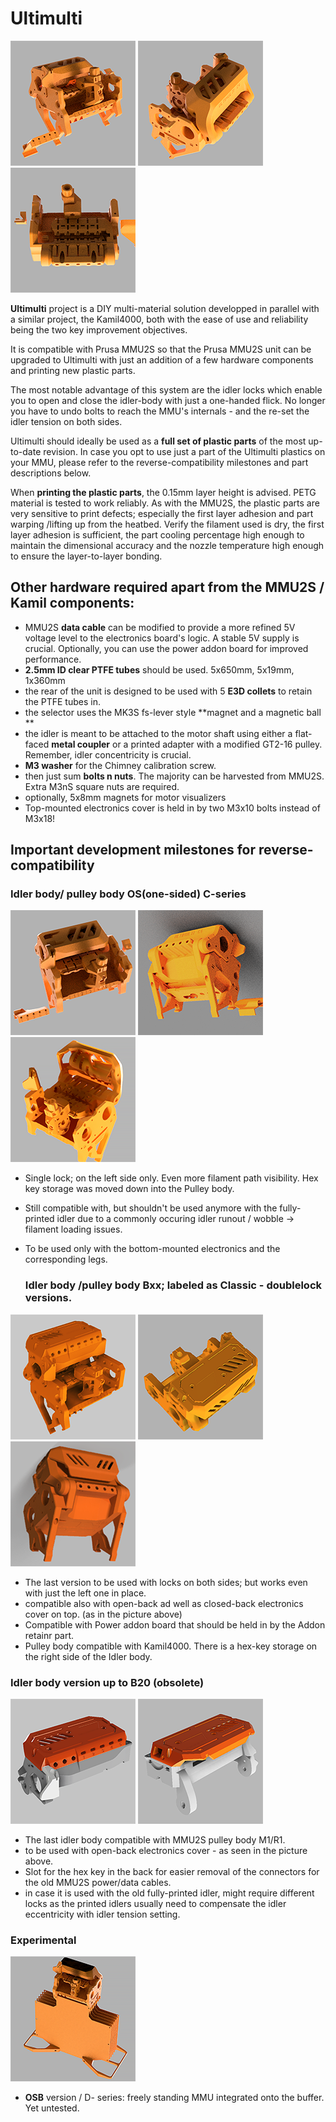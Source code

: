 # Ultimulti

![OS](https://github.com/davidkerny/BUZA-ULTIMULTI/blob/main/OLD-OTHER/IMAGES/OS_1.png)
![OS](https://github.com/davidkerny/BUZA-ULTIMULTI/blob/main/OLD-OTHER/IMAGES/OS_2.png)
![OS](https://github.com/davidkerny/BUZA-ULTIMULTI/blob/main/OLD-OTHER/IMAGES/OS_4.png)

**Ultimulti** project is a DIY multi-material solution developped in parallel with a similar project, the Kamil4000, both with the ease of use and reliability being the two key improvement objectives.  
  
It is compatible with Prusa MMU2S so that the Prusa MMU2S unit can be upgraded to Ultimulti with just an addition of a few hardware components and printing new plastic parts.  
  
The most notable advantage of this system are the idler locks which enable you to open and close the idler-body with just a one-handed flick. No longer you have to undo bolts to reach the MMU's internals - and the re-set the idler tension on both sides.  
  
Ultimulti should ideally be used as a **full set of plastic parts** of the most up-to-date revision. In case you opt to use just a part of the Ultimulti plastics on your MMU, please refer to the reverse-compatibility milestones and part descriptions below.  
  
When **printing the plastic parts**, the 0.15mm layer height is advised. PETG material is tested to work reliably. As with the MMU2S, the plastic parts are very sensitive to print defects; especially the first layer adhesion and part warping /lifting up from the heatbed. Verify the filament used is dry, the first layer adhesion is sufficient, the part cooling percentage high enough to maintain the dimensional accuracy and the nozzle temperature high enough to ensure the layer-to-layer bonding.  

## Other hardware required apart from the MMU2S / Kamil components:  

- MMU2S **data cable** can be modified to provide a more refined 5V voltage level to the electronics board's logic. A stable 5V supply is crucial. Optionally, you can use the power addon board for improved performance.  
- **2.5mm ID clear PTFE tubes** should be used.  5x650mm, 5x19mm, 1x360mm
- the rear of the unit is designed to be used with 5 **E3D collets** to retain the PTFE tubes in.  
- the selector uses the MK3S fs-lever style **magnet and a magnetic ball  **
- the idler is meant to be attached to the motor shaft using either a flat-faced **metal coupler** or a printed adapter with a modified GT2-16 pulley. Remember, idler concentricity is crucial.  
- **M3 washer** for the Chimney calibration screw.  
- then just sum **bolts n nuts**. The majority can be harvested from MMU2S. Extra M3nS square nuts are required.  
- optionally, 5x8mm magnets for motor visualizers  
- Top-mounted electronics cover is held in by two M3x10 bolts instead of M3x18!
  
  
  
## Important development milestones for reverse-compatibility  

### Idler body/ pulley body OS(one-sided) C-series 

![OS](https://github.com/davidkerny/BUZA-ULTIMULTI/blob/main/OLD-OTHER/IMAGES/OS_3.png)
![OS](https://github.com/davidkerny/BUZA-ULTIMULTI/blob/main/OLD-OTHER/IMAGES/OS_5.png)
![OS](https://github.com/davidkerny/BUZA-ULTIMULTI/blob/main/OLD-OTHER/IMAGES/OS_6.png)

- Single lock; on the left side only. Even more filament path visibility. Hex key storage was moved down into the Pulley body.  
- Still compatible with, but shouldn't be used anymore with the fully-printed idler due to a commonly occuring idler runout / wobble -> filament loading issues.  
- To be used only with the bottom-mounted electronics and the corresponding legs.

   ###  Idler body /pulley body Bxx; labeled as Classic - doublelock versions.

![CLASSIC](https://github.com/davidkerny/BUZA-ULTIMULTI/blob/main/OLD-OTHER/IMAGES/CLASSIC_1.png)
![CLASSIC](https://github.com/davidkerny/BUZA-ULTIMULTI/blob/main/OLD-OTHER/IMAGES/CLASSIC_2.png)
![CLASSIC](https://github.com/davidkerny/BUZA-ULTIMULTI/blob/main/OLD-OTHER/IMAGES/CLASSIC_3.png)

- The last version to be used with locks on both sides; but works even with just the left one in place.
- compatible also with open-back ad well as closed-back electronics cover on top. (as in the picture above) 
- Compatible with Power addon board that should be held in by the Addon retainr part. 
- Pulley body compatible with Kamil4000. There is a hex-key storage on the right side of the Idler body.  



### Idler body version up to B20 (obsolete)

![B20](https://github.com/davidkerny/BUZA-ULTIMULTI/blob/main/OLD-OTHER/IMAGES/B20_1.png)
![B20](https://github.com/davidkerny/BUZA-ULTIMULTI/blob/main/OLD-OTHER/IMAGES/B20_2.png)

- The last idler body compatible with MMU2S pulley body M1/R1.
- to be used with open-back electronics cover - as seen in the picture above. 
- Slot for the hex key in the back for easier removal of the connectors for the old MMU2S power/data cables.  
- in case it is used with the old fully-printed idler, might require different locks as the printed idlers usually need to compensate the idler eccentricity with idler tension setting.  
  

### Experimental

![OSB](https://github.com/davidkerny/BUZA-ULTIMULTI/blob/main/OLD-OTHER/IMAGES/OSB_SELFSTANDING.png)

- **OSB** version / D- series: freely standing MMU integrated onto the buffer. Yet untested.


